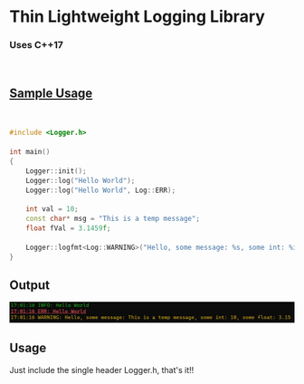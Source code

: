 # Thin Lightweight Logging Library

### Uses C++17
<br>

## <u>Sample Usage</u>
<br>

```cpp
#include <Logger.h>

int main()
{
    Logger::init();
    Logger::log("Hello World");
    Logger::log("Hello World", Log::ERR);

    int val = 10;
    const char* msg = "This is a temp message";
    float fVal = 3.1459f;

    Logger::logfmt<Log::WARNING>("Hello, some message: %s, some int: %i, some float: %.2f\n", msg, val, fVal);
}
```

## Output
<img src = "imgs/SampleUsage.jpg">

## Usage
Just include the single header Logger.h, that's it!!
